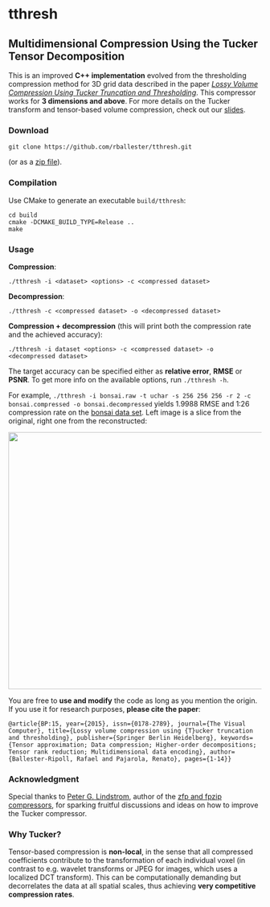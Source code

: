 # tthresh

## Multidimensional Compression Using the Tucker Tensor Decomposition

This is an improved **C++ implementation** evolved from the thresholding compression method for 3D grid data described in the paper [*Lossy Volume Compression Using Tucker Truncation and Thresholding*](http://www.ifi.uzh.ch/en/vmml/publications/lossycompression.html). This compressor works for **3 dimensions and above**. For more details on the Tucker transform and tensor-based volume compression, check out our [slides](http://www.ifi.uzh.ch/dam/jcr:00000000-73a0-83b8-ffff-ffffd48b8a42/tensorapproximation.pdf).

### Download

```  
git clone https://github.com/rballester/tthresh.git
```

(or as a [zip file](https://github.com/rballester/tthresh/archive/master.zip)).

### Compilation

Use CMake to generate an executable ```build/tthresh```:

```
cd build
cmake -DCMAKE_BUILD_TYPE=Release ..
make
```

### Usage

**Compression**:

```
./tthresh -i <dataset> <options> -c <compressed dataset>
```

**Decompression**:

```
./tthresh -c <compressed dataset> -o <decompressed dataset>
```

**Compression + decompression** (this will print both the compression rate and the achieved accuracy):

```
./tthresh -i dataset <options> -c <compressed dataset> -o <decompressed dataset>
```

The target accuracy can be specified either as **relative error**, **RMSE** or **PSNR**. To get more info on the available options, run ```./tthresh -h```.

For example, ```./tthresh -i bonsai.raw -t uchar -s 256 256 256 -r 2 -c bonsai.compressed -o bonsai.decompressed``` yields 1.9988 RMSE and 1:26 compression rate on the [bonsai data set](http://www.tc18.org/code_data_set/3D_greyscale/bonsai.raw.gz). Left image is a slice from the original, right one from the reconstructed: 

<img src="https://github.com/rballester/tthresh/tree/master/images/original_vs_reconstructed.png" width="512">

You are free to **use and modify** the code as long as you mention the origin. If you use it for research purposes, **please cite the paper**:

```@article{BP:15, year={2015}, issn={0178-2789}, journal={The Visual Computer}, title={Lossy volume compression using {T}ucker truncation and thresholding}, publisher={Springer Berlin Heidelberg}, keywords={Tensor approximation; Data compression; Higher-order decompositions; Tensor rank reduction; Multidimensional data encoding}, author={Ballester-Ripoll, Rafael and Pajarola, Renato}, pages={1-14}}```

### Acknowledgment

Special thanks to [Peter G. Lindstrom](http://people.llnl.gov/pl), author of the [zfp and fpzip compressors](http://computation.llnl.gov/projects/floating-point-compression), for sparking fruitful discussions and ideas on how to improve the Tucker compressor.

### Why Tucker?

Tensor-based compression is **non-local**, in the sense that all compressed coefficients contribute to the transformation of each individual voxel (in contrast to e.g. wavelet transforms or JPEG for images, which uses a localized DCT transform). This can be computationally demanding but decorrelates the data at all spatial scales, thus achieving **very competitive compression rates**.
